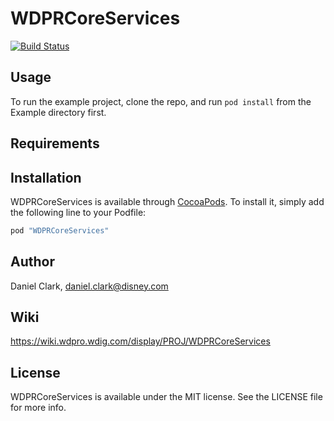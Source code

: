 # WDPRCoreServices

[![Build Status](http://mobile-ci.wdpro.disney.com/buildStatus/icon?job=iOS/WDPRCoreServices_master)](http://mobile-ci.wdpro.disney.com/job/iOS/job/WDPRCoreServices_master/)

## Usage

To run the example project, clone the repo, and run `pod install` from the Example directory first.

## Requirements

## Installation

WDPRCoreServices is available through [CocoaPods](http://cocoapods.org). To install
it, simply add the following line to your Podfile:

```ruby
pod "WDPRCoreServices"
```

## Author

Daniel Clark, daniel.clark@disney.com

## Wiki

https://wiki.wdpro.wdig.com/display/PROJ/WDPRCoreServices

## License

WDPRCoreServices is available under the MIT license. See the LICENSE file for more info.
